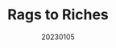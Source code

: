---
title: "Rags to Riches"
team: "Arhan Sarkar | Sumeet Shridhar Birje | Abhishek Kushwaha | Abhishek Yadav"
tags: VR-Film Quest Mobile

video_provider: "youtube"
video_id:

header:
    teaser: /assets/img/projects/2023/course_project_13.jpg

overview: Rags to Riches is a VR Film. Details coming soon ...


project-link:

active: "yes"
type: "course"
year: "2023"
date: 20230105

---
